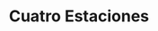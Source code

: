 ---
title: "Cuatro Estaciones"
url: /villaviciosa-de-odon/cuatro-estaciones/
shop: Gemüse & Obst
---